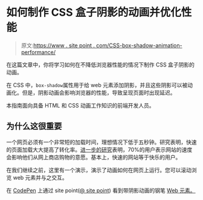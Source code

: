 # 如何制作 CSS 盒子阴影的动画并优化性能

> 原文:[https://www . site point . com/CSS-box-shadow-animation-performance/](https://www.sitepoint.com/css-box-shadow-animation-performance/)

在这篇文章中，你将学习如何在不降低浏览器性能的情况下制作 CSS 盒子阴影的动画。

在 CSS 中，`box-shadow`属性用于给 web 元素添加阴影，并且这些阴影可以被动画化。但是，阴影动画会影响浏览器的性能，导致呈现页面时出现延迟。

本指南面向具备 HTML 和 CSS 动画工作知识的前端开发人员。

## 为什么这很重要

一个网页必须有一个非常短的加载时间，理想情况下低于五秒钟。研究表明，快速的页面加载大大提高了转化率。[进一步的研究](https://unbounce.com/page-speed-report/)表明，70%的用户表示网站的速度会影响他们从网上商店购物的意愿。基本上，快速的网站等于快乐的用户。

在我们继续之前，这里有一个演示，演示了动画如何在网页上运行。您可以滚动浏览 web 元素并与之交互。

在 [CodePen](https://codepen.io) 上通过 site point([@ site point](https://codepen.io/SitePoint))
看到带阴影动画的钢笔 [Web 元素。](https://codepen.io/SitePoint/pen/GRdwqWe)